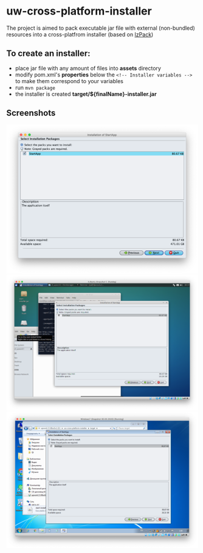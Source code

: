 # uw-cross-platform-installer

The project is aimed to pack executable jar file with external (non-bundled) resources into a cross-platfrom installer (based on [IzPack](http://izpack.org))

## To create an installer:
- place jar file with any amount of files into **assets** directory
- modify pom.xml's **properties** below the `<!-- Installer variables -->` to make them correspond to your variables
- run `mvn package`
- the installer is created **target/${finalName}-installer.jar**

## Screenshots 
![mac screenthos](./docs/shot_mac.png)
![linux screenthos](./docs/shot_linux.png)
![windows screenthos](./docs/shot_windows.png)
